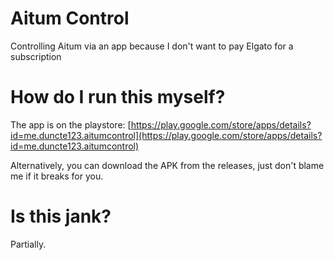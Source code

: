 # Aitum Control
Controlling Aitum via an app because I don't want to pay Elgato for a subscription

# How do I run this myself?
The app is on the playstore: [https://play.google.com/store/apps/details?id=me.duncte123.aitumcontrol](https://play.google.com/store/apps/details?id=me.duncte123.aitumcontrol)

Alternatively, you can download the APK from the releases, just don't blame me if it breaks for you.

# Is this jank?
Partially.
